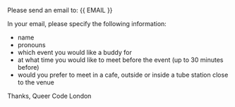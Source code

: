 Please send an email to: {{ EMAIL }}

In your email, please specify the following information:

- name
- pronouns
- which event you would like a buddy for
- at what time you would like to meet before the event (up to 30 minutes before)
- would you prefer to meet in a cafe, outside or inside a tube station close to the venue

Thanks,
Queer Code London
